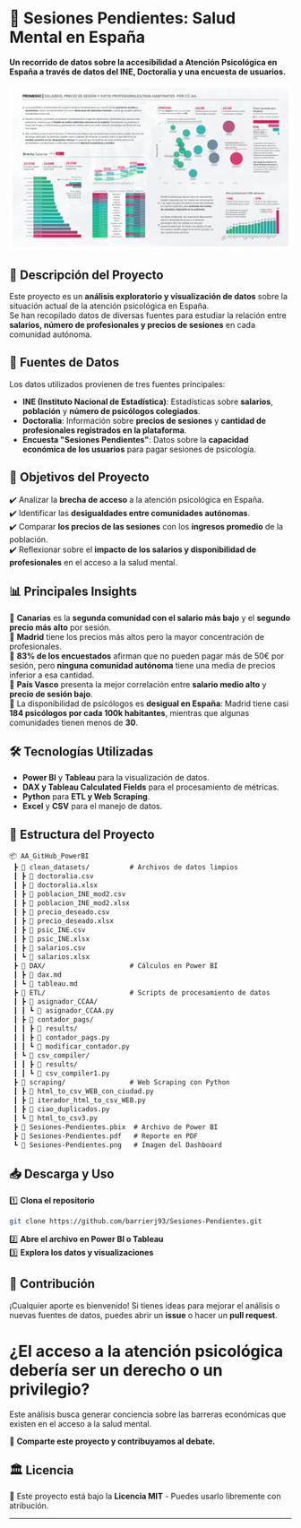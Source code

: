# 🧠 Sesiones Pendientes: Salud Mental en España

**Un recorrido de datos sobre la accesibilidad a Atención Psicológica en España a través de datos del INE, Doctoralia y una encuesta de usuarios.**

![Sesiones Pendientes Dashboard](Sesiones-Pendientes.png)

## 📌 **Descripción del Proyecto**
Este proyecto es un **análisis exploratorio y visualización de datos** sobre la situación actual de la atención psicológica en España.  
Se han recopilado datos de diversas fuentes para estudiar la relación entre **salarios, número de profesionales y precios de sesiones** en cada comunidad autónoma.

## 📁 **Fuentes de Datos**
Los datos utilizados provienen de tres fuentes principales:
- **INE (Instituto Nacional de Estadística)**: Estadísticas sobre **salarios**, **población** y **número de psicólogos colegiados**.
- **Doctoralia**: Información sobre **precios de sesiones** y **cantidad de profesionales registrados en la plataforma**.
- **Encuesta "Sesiones Pendientes"**: Datos sobre la **capacidad económica de los usuarios** para pagar sesiones de psicología.

## 🎯 **Objetivos del Proyecto**
✔️ Analizar la **brecha de acceso** a la atención psicológica en España.  
✔️ Identificar las **desigualdades entre comunidades autónomas**.  
✔️ Comparar **los precios de las sesiones** con los **ingresos promedio** de la población.  
✔️ Reflexionar sobre el **impacto de los salarios y disponibilidad de profesionales** en el acceso a la salud mental.

## 📊 **Principales Insights**
🔹 **Canarias** es la **segunda comunidad con el salario más bajo** y el **segundo precio más alto** por sesión.  
🔹 **Madrid** tiene los precios más altos pero la mayor concentración de profesionales.  
🔹 **83% de los encuestados** afirman que no pueden pagar más de 50€ por sesión, pero **ninguna comunidad autónoma** tiene una media de precios inferior a esa cantidad.  
🔹 **País Vasco** presenta la mejor correlación entre **salario medio alto** y **precio de sesión bajo**.  
🔹 La disponibilidad de psicólogos es **desigual en España**: Madrid tiene casi **184 psicólogos por cada 100k habitantes**, mientras que algunas comunidades tienen menos de **30**.

## 🛠 **Tecnologías Utilizadas**
- **Power BI** y **Tableau** para la visualización de datos.
- **DAX y Tableau Calculated Fields** para el procesamiento de métricas.
- **Python** para **ETL y Web Scraping**.
- **Excel** y **CSV** para el manejo de datos.

## 📂 **Estructura del Proyecto**
```
📦 AA_GitHub_PowerBI
 ┣ 📂 clean_datasets/          # Archivos de datos limpios
 ┃ ┣ 📄 doctoralia.csv
 ┃ ┣ 📄 doctoralia.xlsx
 ┃ ┣ 📄 poblacion_INE_mod2.csv
 ┃ ┣ 📄 poblacion_INE_mod2.xlsx
 ┃ ┣ 📄 precio_deseado.csv
 ┃ ┣ 📄 precio_deseado.xlsx
 ┃ ┣ 📄 psic_INE.csv
 ┃ ┣ 📄 psic_INE.xlsx
 ┃ ┣ 📄 salarios.csv
 ┃ ┗ 📄 salarios.xlsx
 ┣ 📂 DAX/                     # Cálculos en Power BI
 ┃ ┣ 📄 dax.md
 ┃ ┗ 📄 tableau.md
 ┣ 📂 ETL/                     # Scripts de procesamiento de datos
 ┃ ┣ 📂 asignador_CCAA/
 ┃ ┃ ┗ 📄 asignador_CCAA.py
 ┃ ┣ 📂 contador_pags/
 ┃ ┃ ┣ 📂 results/
 ┃ ┃ ┣ 📄 contador_pags.py
 ┃ ┃ ┗ 📄 modificar_contador.py
 ┃ ┗ 📂 csv_compiler/
 ┃ ┃ ┣ 📂 results/
 ┃ ┃ ┗ 📄 csv_compiler1.py
 ┣ 📂 scraping/                # Web Scraping con Python
 ┃ ┣ 📄 html_to_csv_WEB_con_ciudad.py
 ┃ ┣ 📄 iterador_html_to_csv_WEB.py
 ┃ ┣ 📄 ciao_duplicados.py
 ┃ ┗ 📄 html_to_csv3.py
 ┣ 📄 Sesiones-Pendientes.pbix  # Archivo de Power BI
 ┣ 📄 Sesiones-Pendientes.pdf   # Reporte en PDF
 ┗ 📄 Sesiones-Pendientes.png   # Imagen del Dashboard
```

## 📥 **Descarga y Uso**
1️⃣ **Clona el repositorio**  
```bash
git clone https://github.com/barrierj93/Sesiones-Pendientes.git
```
2️⃣ **Abre el archivo en Power BI o Tableau**  
3️⃣ **Explora los datos y visualizaciones**  

## 🤝 **Contribución**
¡Cualquier aporte es bienvenido! Si tienes ideas para mejorar el análisis o nuevas fuentes de datos, puedes abrir un **issue** o hacer un **pull request**.




# **¿El acceso a la atención psicológica debería ser un derecho o un privilegio?**  
Este análisis busca generar conciencia sobre las barreras económicas que existen en el acceso a la salud mental.  

📢 **Comparte este proyecto y contribuyamos al debate.**

## 🏛 **Licencia**
📜 Este proyecto está bajo la **Licencia MIT** - Puedes usarlo libremente con atribución.

---
